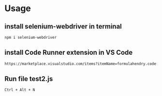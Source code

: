 # Usage

## install selenium-webdriver in terminal 

```bash
npm i selenium-webdriver
```

## install Code Runner extension in VS Code

```bash
https://marketplace.visualstudio.com/items?itemName=formulahendry.code-runner
```

## Run file test2.js 
```bash
Ctrl + Alt + N
```